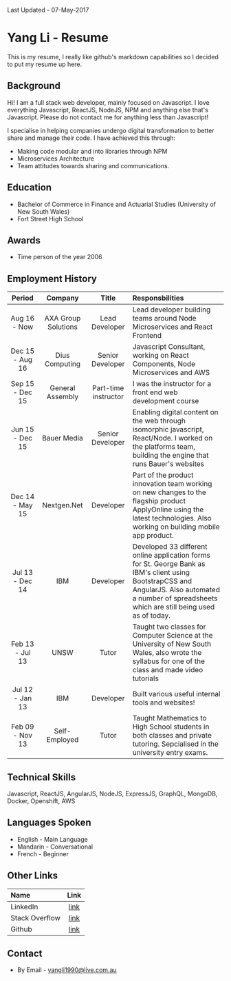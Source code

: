 Last Updated - 07-May-2017

# Yang Li - Resume
This is my resume, I really like github's markdown capabilities so I decided to put my resume up here.

## Background
Hi! I am a full stack web developer, mainly focused on Javascript. I love everything Javascript, ReactJS, NodeJS, NPM and anything else that's Javascript. Please do not contact me for anything less than Javascript!

I specialise in helping companies undergo digital transformation to better share and manage their code. I have achieved this through:
* Making code modular and into libraries through NPM
* Microservices Architecture
* Team attitudes towards sharing and communications.

## Education
* Bachelor of Commerce in Finance and Actuarial Studies (University of New South Wales)
* Fort Street High School

## Awards
* Time person of the year 2006 

## Employment History
| Period            |  Company      | Title     | Responsbilities |
| :------------------:|:-------------:| :------:   | :---------------|
| Aug 16 - Now  | AXA Group Solutions   | Lead Developer | Lead developer building teams around Node Microservices and React Frontend |
| Dec 15 - Aug 16  | Dius Computing   | Senior Developer | Javascript Consultant, working on React Components, Node Microservices and AWS |
| Sep 15 - Dec 15  | General Assembly   | Part-time instructor | I was the instructor for a front end web development course |
| Jun 15 - Dec 15  | Bauer Media   | Senior Developer | Enabling digital content on the web through isomorphic javascript, React/Node. I worked on the platforms team, building the engine that runs Bauer's websites |
| Dec 14 - May 15  | Nextgen.Net   | Developer | Part of the product innovation team working on new changes to the flagship product ApplyOnline using the latest technologies.  Also working on building mobile app product. |
| Jul 13 - Dec 14   | IBM           | Developer | Developed 33 different online application forms for St. George Bank as IBM's client using BootstrapCSS and AngularJS.  Also automated a number of spreadsheets which are still being used as of today.|
| Feb 13 - Jul 13   | UNSW          | Tutor     | Taught two classes for Computer Science at the University of New South Wales, also wrote the syllabus for one of the class and made video tutorials|
| Jul 12 - Jan 13   | IBM           | Developer    | Built various useful internal tools and websites! |
| Feb 09 - Nov 13   | Self-Employed | Tutor     | Taught Mathematics to High School students in both classes and private tutoring.  Sepcialised in the university entry exams.|

## Technical Skills
Javascript, ReactJS, AngularJS, NodeJS, ExpressJS, GraphQL, MongoDB, Docker, Openshift, AWS

## Languages Spoken
* English - Main Language
* Mandarin - Conversational
* French - Beginner

## Other Links
| Name                | Link |
| :-------------      |:-------------:| 
| LinkedIn | [link](https://www.linkedin.com/pub/yang-li/46/119/534?trk=pub-pbmap) |
| Stack Overflow| [link](http://stackoverflow.com/users/4062907/yang-li) |
| Github | [link](https://github.com/yangli1990) |

## Contact
* By Email - yangli1990@live.com.au

